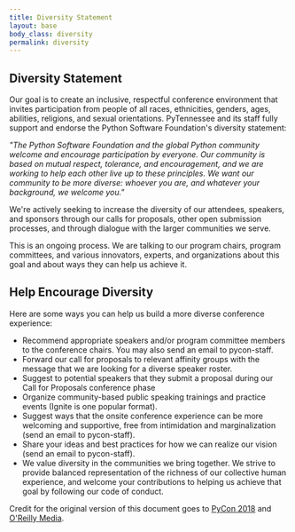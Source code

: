 ```yaml
---
title: Diversity Statement
layout: base
body_class: diversity
permalink: diversity
---
```


## Diversity Statement

Our goal is to create an inclusive, respectful conference environment that invites participation from people of all races, ethnicities, genders, ages, abilities, religions, and sexual orientations.
PyTennessee and its staff fully support and endorse the Python Software Foundation's diversity statement:

_"The Python Software Foundation and the global Python community welcome and encourage participation by everyone.
Our community is based on mutual respect, tolerance, and encouragement, and we are working to help each other live up to these principles.
We want our community to be more diverse: whoever you are, and whatever your background, we welcome you."_

We're actively seeking to increase the diversity of our attendees, speakers, and sponsors through our calls for proposals, other open submission processes, and through dialogue with the larger communities we serve.

This is an ongoing process. We are talking to our program chairs, program committees, and various innovators, experts, and organizations about this goal and about ways they can help us achieve it.

## Help Encourage Diversity

Here are some ways you can help us build a more diverse conference experience:

* Recommend appropriate speakers and/or program committee members to the conference chairs. You may also send an email to pycon-staff.
* Forward our call for proposals to relevant affinity groups with the message that we are looking for a diverse speaker roster.
* Suggest to potential speakers that they submit a proposal during our Call for Proposals conference phase
* Organize community-based public speaking trainings and practice events (Ignite is one popular format).
* Suggest ways that the onsite conference experience can be more welcoming and supportive, free from intimidation and marginalization (send an email to pycon-staff).
* Share your ideas and best practices for how we can realize our vision (send an email to pycon-staff).
* We value diversity in the communities we bring together. We strive to provide balanced representation of the richness of our collective human experience, and welcome your contributions to helping us achieve that goal by following our code of conduct.

Credit for the original version of this document goes to [PyCon 2018](https://us.pycon.org/2018/about/diversity/) and [O'Reilly Media](http://assets.en.oreilly.com/1/eventprovider/1/ConfDiversity.pdf).
